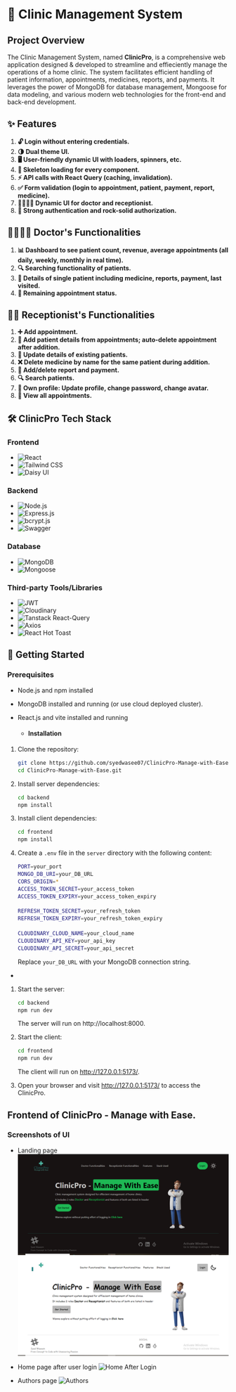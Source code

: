 # 🏥 Clinic Management System

## Project Overview

The Clinic Management System, named **ClinicPro**, is a comprehensive web application designed & developed to streamline and effieciently manage the operations of a home clinic. The system facilitates efficient handling of patient information, appointments, medicines, reports, and payments. It leverages the power of MongoDB for database management, Mongoose for data modeling, and various modern web technologies for the front-end and back-end development.

## ✨ Features

1. **🔓 Login without entering credentials.**
2. **🌗 Dual theme UI.**
3. **🖥️ User-friendly dynamic UI with loaders, spinners, etc.**
4. **🔄 Skeleton loading for every component.**
5. **⚡ API calls with React Query (caching, invalidation).**
6. **✅ Form validation (login to appointment, patient, payment, report, medicine).**
7. **👨‍⚕️👩‍💼 Dynamic UI for doctor and receptionist.**
8. **🔐 Strong authentication and rock-solid authorization.**

## 👨‍⚕️👩‍💼 Doctor's Functionalities

1. **📊 Dashboard to see patient count, revenue, average appointments (all daily, weekly, monthly in real time).**
2. **🔍 Searching functionality of patients.**
3. **👤 Details of single patient including medicine, reports, payment, last visited.**
4. **📅 Remaining appointment status.**

## 👩‍💼 Receptionist's Functionalities

1. **➕ Add appointment.**
2. **📝 Add patient details from appointments; auto-delete appointment after addition.**
3. **🔄 Update details of existing patients.**
4. **❌ Delete medicine by name for the same patient during addition.**
5. **📄 Add/delete report and payment.**
6. **🔍 Search patients.**
7. **👤 Own profile: Update profile, change password, change avatar.**
8. **📅 View all appointments.**

## 🛠️ ClinicPro Tech Stack

### Frontend
- ![React](https://img.shields.io/badge/React-20232A?style=for-the-badge&logo=react&logoColor=61DAFB)
- ![Tailwind CSS](https://img.shields.io/badge/Tailwind_CSS-38B2AC?style=for-the-badge&logo=tailwind-css&logoColor=white)
- ![Daisy UI](https://img.shields.io/badge/Daisy_UI-FFBDBD?style=for-the-badge&logo=daisyui&logoColor=white)

### Backend
- ![Node.js](https://img.shields.io/badge/Node.js-43853D?style=for-the-badge&logo=node-dot-js&logoColor=white)
- ![Express.js](https://img.shields.io/badge/Express.js-404D59?style=for-the-badge)
- ![bcrypt.js](https://img.shields.io/badge/bcrypt.js-007ACC?style=for-the-badge&logo=javascript&logoColor=white)
- ![Swagger](https://img.shields.io/badge/Swagger-85EA2D?style=for-the-badge&logo=swagger&logoColor=white)

### Database
- ![MongoDB](https://img.shields.io/badge/MongoDB-4EA94B?style=for-the-badge&logo=mongodb&logoColor=white)
- ![Mongoose](https://img.shields.io/badge/Mongoose-880000?style=for-the-badge&logo=mongoose&logoColor=white)

### Third-party Tools/Libraries
- ![JWT](https://img.shields.io/badge/JWT-black?style=for-the-badge&logo=JSON%20web%20tokens)
- ![Cloudinary](https://img.shields.io/badge/Cloudinary-3448C5?style=for-the-badge&logo=cloudinary&logoColor=white)
- ![Tanstack React-Query](https://img.shields.io/badge/React_Query-FF4154?style=for-the-badge&logo=react-query&logoColor=white)
- ![Axios](https://img.shields.io/badge/Axios-5A29E4?style=for-the-badge&logo=axios&logoColor=white)
- ![React Hot Toast](https://img.shields.io/badge/React_Hot_Toast-00D8FF?style=for-the-badge&logo=react&logoColor=white)

## 🚀 Getting Started

### Prerequisites

- Node.js and npm installed
- MongoDB installed and running (or use cloud deployed cluster).
- React.js and vite installed and running

  - #### Installation

1. Clone the repository:

    ```bash
    git clone https://github.com/syedwasee07/ClinicPro-Manage-with-Ease.git
    cd ClinicPro-Manage-with-Ease.git
    ```

2. Install server dependencies:

    ```bash
    cd backend
    npm install
    ```

3. Install client dependencies:

    ```bash
    cd frontend
    npm install
    ```

4. Create a `.env` file in the `server` directory with the following content:

    ```bash
    PORT=your_port
    MONGO_DB_URI=your_DB_URL
    CORS_ORIGIN=*
    ACCESS_TOKEN_SECRET=your_access_token
    ACCESS_TOKEN_EXPIRY=your_access_token_expiry
    
    REFRESH_TOKEN_SECRET=your_refresh_token
    REFRESH_TOKEN_EXPIRY=your_refresh_token_expiry
    
    CLOUDINARY_CLOUD_NAME=your_cloud_name
    CLOUDINARY_API_KEY=your_api_key
    CLOUDINARY_API_SECRET=your_api_secret
    ```

   Replace `your_DB_URL` with your MongoDB connection string.

- 
1. Start the server:

    ```bash
    cd backend
    npm run dev
    ```

   The server will run on http://localhost:8000.

2. Start the client:

    ```bash
    cd frontend
    npm run dev
    ```

   The client will run on http://127.0.0.1:5173/.

3. Open your browser and visit  http://127.0.0.1:5173/ to access the ClinicPro.

## Frontend of ClinicPro - Manage with Ease.

### Screenshots of UI 

- Landing page
![Dark theme](https://github.com/SyedWaseem07/ClinicPro-Manage-with-Ease/blob/main/frontend/src/assets/LandingDark.PNG)
![Light theme](https://github.com/SyedWaseem07/ClinicPro-Manage-with-Ease/blob/main/frontend/src/assets/LandingWhite.PNG)

- Home page after user login
![Home After Login](https://github.com/SyedWaseem07/Blogify-Hub/assets/125558233/07661302-a165-49cd-b8e5-daeab7ecbc3a)

- Authors page
![Authors](https://github.com/SyedWaseem07/Blogify-Hub/assets/125558233/44ff6337-7e36-4d92-9fb6-83f09769f9ed)
